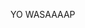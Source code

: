 YO WASAAAAP

<!---
sebastianheischmann/sebastianheischmann is a ✨ special ✨ repository because its `README.md` (this file) appears on your GitHub profile.
You can click the Preview link to take a look at your changes.
--->
